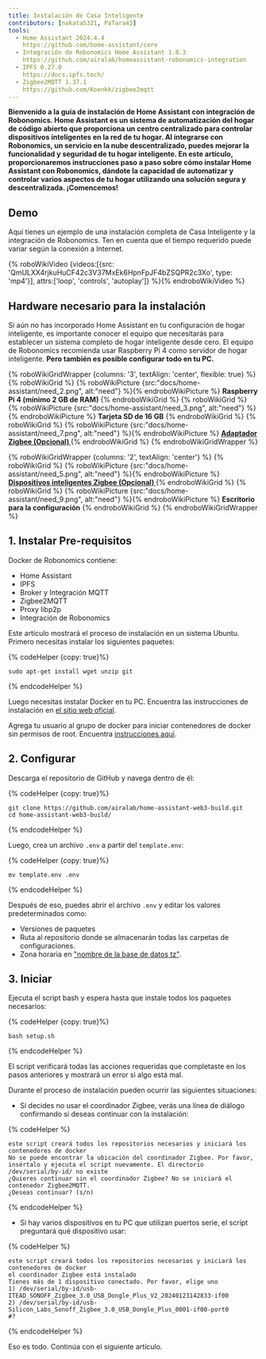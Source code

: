 ```yaml
---
title: Instalación de Casa Inteligente
contributors: [nakata5321, PaTara43]
tools:
  - Home Assistant 2024.4.4
    https://github.com/home-assistant/core
  - Integración de Robonomics Home Assistant 1.8.3
    https://github.com/airalab/homeassistant-robonomics-integration
  - IPFS 0.27.0
    https://docs.ipfs.tech/
  - Zigbee2MQTT 1.37.1
    https://github.com/Koenkk/zigbee2mqtt
---
```


**Bienvenido a la guía de instalación de Home Assistant con integración de Robonomics. Home Assistant es un sistema de automatización del hogar de código abierto que proporciona un centro centralizado para controlar dispositivos inteligentes en la red de tu hogar. Al integrarse con Robonomics, un servicio en la nube descentralizado, puedes mejorar la funcionalidad y seguridad de tu hogar inteligente. En este artículo, proporcionaremos instrucciones paso a paso sobre cómo instalar Home Assistant con Robonomics, dándote la capacidad de automatizar y controlar varios aspectos de tu hogar utilizando una solución segura y descentralizada. ¡Comencemos!**

## Demo

Aquí tienes un ejemplo de una instalación completa de Casa Inteligente y la integración de Robonomics. Ten en cuenta que el tiempo requerido puede variar según la conexión a Internet.

{% roboWikiVideo {videos:[{src: 'QmULXX4rjkuHuCF42c3V37MxEk6HpnFpJF4bZSQPR2c3Xo', type: 'mp4'}], attrs:['loop', 'controls', 'autoplay']} %}{% endroboWikiVideo %}

## Hardware necesario para la instalación

Si aún no has incorporado Home Assistant en tu configuración de hogar inteligente, es importante conocer el equipo que necesitarás para establecer un sistema completo de hogar inteligente desde cero. El equipo de Robonomics recomienda usar Raspberry Pi 4 como servidor de hogar inteligente. **Pero también es posible configurar todo en tu PC.**


{% roboWikiGridWrapper {columns: '3', textAlign: 'center', flexible: true} %}
	{% roboWikiGrid %} {% roboWikiPicture {src:"docs/home-assistant/need_2.png", alt:"need"} %}{% endroboWikiPicture %}
	<b>Raspberry Pi 4 (mínimo 2 GB de RAM)</b>
	{% endroboWikiGrid %}
	{% roboWikiGrid %} 	{% roboWikiPicture {src:"docs/home-assistant/need_3.png", alt:"need"} %}{% endroboWikiPicture %}
	<b>Tarjeta SD de 16 GB</b> {% endroboWikiGrid %}
	{% roboWikiGrid %} 	{% roboWikiPicture {src:"docs/home-assistant/need_7.png", alt:"need"} %}{% endroboWikiPicture %}
	<a href="https://www.zigbee2mqtt.io/information/supported_adapters.html" target="_blank"> <b> Adaptador Zigbee (Opcional) </b> </a>  {% endroboWikiGrid %}
{% endroboWikiGridWrapper %}

{% roboWikiGridWrapper {columns: '2', textAlign: 'center'} %}
	{% roboWikiGrid %} {% roboWikiPicture {src:"docs/home-assistant/need_5.png", alt:"need"} %}{% endroboWikiPicture %}
	 <a href="https://www.zigbee2mqtt.io/supported-devices/" target="_blank"> <b> Dispositivos inteligentes Zigbee (Opcional) </b> </a>  {% endroboWikiGrid %}
	{% roboWikiGrid %} 	{% roboWikiPicture {src:"docs/home-assistant/need_9.png", alt:"need"} %}{% endroboWikiPicture %}
	<b>Escritorio para la configuración</b>  {% endroboWikiGrid %}
{% endroboWikiGridWrapper %}

## 1. Instalar Pre-requisitos

Docker de Robonomics contiene:
- Home Assistant
- IPFS
- Broker y Integración MQTT
- Zigbee2MQTT
- Proxy libp2p
- Integración de Robonomics

Este artículo mostrará el proceso de instalación en un sistema Ubuntu. Primero necesitas instalar los siguientes paquetes:


{% codeHelper {copy: true}%}

```
sudo apt-get install wget unzip git
```

{% endcodeHelper %}

Luego necesitas instalar Docker en tu PC. Encuentra las instrucciones de instalación en [el sitio web oficial](https://docs.docker.com/engine/install/).

<robo-wiki-note type="warning" title="Información importante">

  Agrega tu usuario al grupo de docker para iniciar contenedores de docker sin permisos de root. Encuentra [instrucciones aquí](https://docs.docker.com/engine/install/linux-postinstall/).

</robo-wiki-note>

## 2. Configurar

Descarga el repositorio de GitHub y navega dentro de él:


{% codeHelper {copy: true}%}

```
git clone https://github.com/airalab/home-assistant-web3-build.git
cd home-assistant-web3-build/
```

{% endcodeHelper %}

Luego, crea un archivo `.env` a partir del `template.env`:


{% codeHelper {copy: true}%}

```
mv template.env .env
```

{% endcodeHelper %}

Después de eso, puedes abrir el archivo `.env` y editar los valores predeterminados como:
- Versiones de paquetes
- Ruta al repositorio donde se almacenarán todas las carpetas de configuraciones.
- Zona horaria en ["nombre de la base de datos tz"](https://en.wikipedia.org/wiki/List_of_tz_database_time_zones).

## 3. Iniciar

Ejecuta el script bash y espera hasta que instale todos los paquetes necesarios:

{% codeHelper {copy: true}%}

```
bash setup.sh
```

{% endcodeHelper %}

El script verificará todas las acciones requeridas que completaste en los pasos anteriores y mostrará un error si algo está mal.

Durante el proceso de instalación pueden ocurrir las siguientes situaciones:
- Si decides no usar el coordinador Zigbee, verás una línea de diálogo confirmando si deseas continuar con la instalación:

{% codeHelper %}

```
este script creará todos los repositorios necesarios y iniciará los contenedores de docker
No se puede encontrar la ubicación del coordinador Zigbee. Por favor, insértalo y ejecuta el script nuevamente. El directorio /dev/serial/by-id/ no existe
¿Quieres continuar sin el coordinador Zigbee? No se iniciará el contenedor Zigbee2MQTT.
¿Deseas continuar? (s/n)
```

{% endcodeHelper %}


- Si hay varios dispositivos en tu PC que utilizan puertos serie, el script preguntará qué dispositivo usar:

{% codeHelper %}

```
este script creará todos los repositorios necesarios y iniciará los contenedores de docker
el coordinador Zigbee está instalado
Tienes más de 1 dispositivo conectado. Por favor, elige uno
1) /dev/serial/by-id/usb-ITEAD_SONOFF_Zigbee_3.0_USB_Dongle_Plus_V2_20240123142833-if00
2) /dev/serial/by-id/usb-Silicon_Labs_Sonoff_Zigbee_3.0_USB_Dongle_Plus_0001-if00-port0
#?
```

{% endcodeHelper %}

Eso es todo. Continúa con el siguiente artículo.